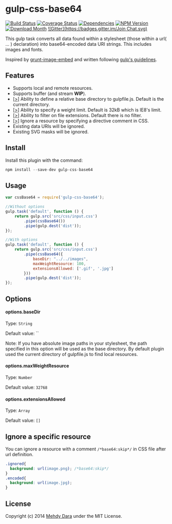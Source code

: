 # gulp-css-base64

[![Build Status](http://img.shields.io/travis/zckrs/gulp-css-base64.svg?style=flat)](https://travis-ci.org/zckrs/gulp-css-base64)
[![Coverage Status](http://img.shields.io/coveralls/zckrs/gulp-css-base64.svg?style=flat)](https://coveralls.io/r/zckrs/gulp-css-base64?branch=master)
[![Dependencies](http://img.shields.io/david/zckrs/gulp-css-base64.svg?style=flat)](https://david-dm.org/zckrs/gulp-css-base64) [![NPM Version](http://img.shields.io/npm/v/gulp-css-base64.svg?style=flat)](https://www.npmjs.org/package/gulp-css-base64) [![Download Month](http://img.shields.io/npm/dm/gulp-css-base64.svg?style=flat)](https://www.npmjs.org/package/gulp-css-base64)
[![Gitter](https://badges.gitter.im/Join Chat.svg)](https://gitter.im/zckrs/gulp-css-base64?utm_source=badge&utm_medium=badge&utm_campaign=pr-badge&utm_content=badge)

This gulp task converts all data found within a stylesheet (those within a url( ... ) declaration) into base64-encoded data URI strings. This includes images and fonts.

Inspired by [grunt-image-embed](https://github.com/ehynds/grunt-image-embed) and written following [gulp's guidelines](https://github.com/gulpjs/gulp/tree/master/docs/writing-a-plugin).

## Features

* Supports local and remote resources.
* Supports buffer (and stream **WIP**).
* [[>]](#optionsbasedir) Ability to define a relative base directory to gulpfile.js. Default is the current directory.
* [[>]](#optionsmaxweightresource) Ability to specify a weight limit. Default is 32kB which is IE8's limit.
* [[>]](#optionsextensionsallowed) Ability to filter on file extensions. Default there is no filter.
* [[>]](#ignore-a-specific-resource) Ignore a resource by specifying a directive comment in CSS.
* Existing data URIs will be ignored.
* Existing SVG masks will be ignored.

## Install

Install this plugin with the command:

```js
npm install --save-dev gulp-css-base64
```

## Usage

```js
var cssBase64 = require('gulp-css-base64');

//Without options
gulp.task('default', function () {
    return gulp.src('src/css/input.css')
        .pipe(cssBase64())
        .pipe(gulp.dest('dist'));
});

//With options
gulp.task('default', function () {
    return gulp.src('src/css/input.css')
        .pipe(cssBase64({
            baseDir: "../../images",
            maxWeightResource: 100,
            extensionsAllowed: ['.gif', '.jpg']
        }))
        .pipe(gulp.dest('dist'));
});
```

## Options

#### options.baseDir
Type: `String`

Default value: ``

Note: If you have absolute image paths in your stylesheet, the path specified in this option will be used as the base directory. By default plugin used the current directory of gulpfile.js to find local resources.

#### options.maxWeightResource
Type: `Number`

Default value: `32768`

#### options.extensionsAllowed
Type: `Array`

Default value: `[]`

## Ignore a specific resource

You can ignore a resource with a comment `/*base64:skip*/` in CSS file after url definition.
```css
.ignored{
  background: url(image.png); /*base64:skip*/
}
.encoded{
  background: url(image.jpg);
}
```

## License
Copyright (c) 2014 [Mehdy Dara](https://github.com/zckrs) under the MIT License.
